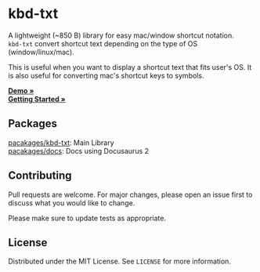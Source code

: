 # kbd-txt

A lightweight (~850 B) library for easy mac/window shortcut notation.  
`kbd-txt` convert shortcut text depending on the type of OS (window/linux/mac).

This is useful when you want to display a shortcut text that fits user's OS.
It is also useful for converting mac's shortcut keys to symbols.

**[Demo »](https://kbd-txt.minung.dev)**  
**[Getting Started »](https://kbd-txt.minung.dev/docs/getting-started/introduction)**

## Packages

[pacakages/kbd-txt](https://github.com/hmu332233/kbd-txt/tree/feature/readme/packages/kbd-txt): Main Library  
[pacakages/docs](https://github.com/hmu332233/kbd-txt/tree/main/packages/kbd-txt): Docs using Docusaurus 2

## Contributing

Pull requests are welcome. For major changes, please open an issue first to discuss what you would like to change.

Please make sure to update tests as appropriate.

## License

Distributed under the MIT License. See `LICENSE` for more information.

